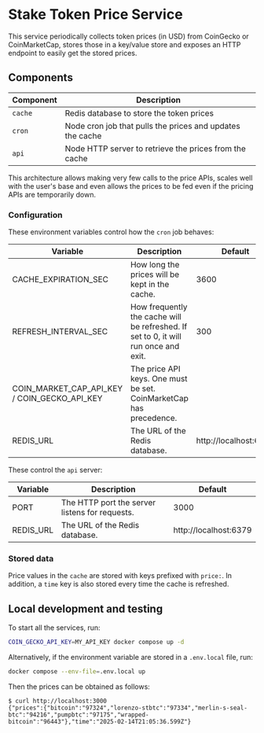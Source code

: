 # Stake Token Price Service

This service periodically collects token prices (in USD) from CoinGecko or CoinMarketCap, stores those in a key/value store and exposes an HTTP endpoint to easily get the stored prices.

## Components

| Component | Description                                               |
| --------- | --------------------------------------------------------- |
| `cache`   | Redis database to store the token prices                  |
| `cron`    | Node cron job that pulls the prices and updates the cache |
| `api`     | Node HTTP server to retrieve the prices from the cache    |

This architecture allows making very few calls to the price APIs, scales well with the user's base and even allows the prices to be fed even if the pricing APIs are temporarily down.

### Configuration

These environment variables control how the `cron` job behaves:

| Variable                                     | Description                                                                         | Default               |
| -------------------------------------------- | ----------------------------------------------------------------------------------- | --------------------- |
| CACHE_EXPIRATION_SEC                         | How long the prices will be kept in the cache.                                      | 3600                  |
| REFRESH_INTERVAL_SEC                         | How frequently the cache will be refreshed. If set to 0, it will run once and exit. | 300                   |
| COIN_MARKET_CAP_API_KEY / COIN_GECKO_API_KEY | The price API keys. One must be set. CoinMarketCap has precedence.                  |                       |
| REDIS_URL                                    | The URL of the Redis database.                                                      | http://localhost:6379 |

These control the `api` server:

| Variable  | Description                                    | Default               |
| --------- | ---------------------------------------------- | --------------------- |
| PORT      | The HTTP port the server listens for requests. | 3000                  |
| REDIS_URL | The URL of the Redis database.                 | http://localhost:6379 |

### Stored data

Price values in the `cache` are stored with keys prefixed with `price:`.
In addition, a `time` key is also stored every time the cache is refreshed.

## Local development and testing

To start all the services, run:

```sh
COIN_GECKO_API_KEY=MY_API_KEY docker compose up -d
```

Alternatively, if the environment variable are stored in a `.env.local` file, run:

```sh
docker compose --env-file=.env.local up
```

Then the prices can be obtained as follows:

```console
$ curl http://localhost:3000
{"prices":{"bitcoin":"97324","lorenzo-stbtc":"97334","merlin-s-seal-btc":"94216","pumpbtc":"97175","wrapped-bitcoin":"96443"},"time":"2025-02-14T21:05:36.599Z"}
```
